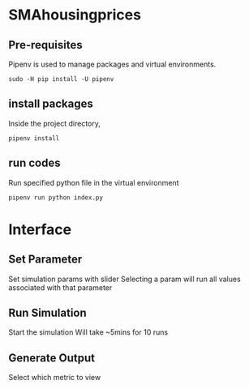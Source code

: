 # SMAhousingprices

## Pre-requisites

Pipenv is used to manage packages and virtual environments.

    sudo -H pip install -U pipenv

## install packages

Inside the project directory,

    pipenv install

## run codes

Run specified python file in the virtual environment

    pipenv run python index.py

# Interface

## Set Parameter

Set simulation params with slider
Selecting a param will run all values associated with that parameter

## Run Simulation

Start the simulation
Will take ~5mins for 10 runs

## Generate Output

Select which metric to view
